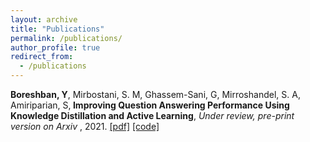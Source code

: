 ```yaml
---
layout: archive
title: "Publications"
permalink: /publications/
author_profile: true
redirect_from:
  - /publications
---
```

<b>Boreshban, Y</b>, Mirbostani, S. M, Ghassem-Sani, G,  Mirroshandel, S. A, Amiriparian, S,<b> Improving Question Answering Performance Using Knowledge Distillation and Active Learning</b>, <i>Under review, pre-print version on Arxiv </i>, 2021. [[pdf]](https://arxiv.org/pdf/2109.12662.pdf) [[code]](https://github.com/mirbostani/QA-KD-AL)
